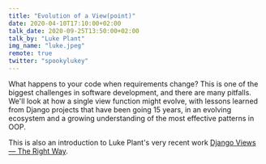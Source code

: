 ```yaml
---
title: "Evolution of a View(point)"
date: 2020-04-10T17:10:00+02:00
talk_date: 2020-09-25T13:50:00+02:00
talk_by: "Luke Plant"
img_name: "luke.jpeg"
remote: true
twitter: "spookylukey"
---
```


What happens to your code when requirements change? This is one of the biggest challenges in software development, and there are many pitfalls. We'll look at how a single view function might evolve, with lessons learned from Django projects that have been going 15 years, in an evolving ecosystem and a growing understanding of the most effective patterns in OOP.

This is also an introduction to Luke Plant's very recent work [Django Views — The Right Way](https://spookylukey.github.io/django-views-the-right-way/).
